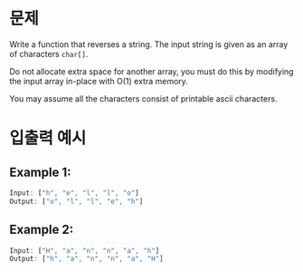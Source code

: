 # 문제 
Write a function that reverses a string.
The input string is given as an array of characters `char[]`.

Do not allocate extra space for another array, you must do this by modifying the input array in-place with O(1) extra memory.

You may assume all the characters consist of printable ascii characters.

# 입출력 예시
## Example 1:
```javascript
Input: ["h", "e", "l", "l", "o"]
Output: ["o", "l", "l", "e", "h"]
```
## Example 2:
```javascript
Input: ["H", "a", "n", "n", "a", "h"]
Output: ["h", "a", "n", "n", "a", "H"]
```